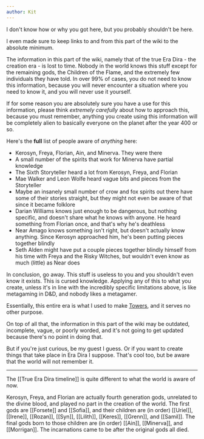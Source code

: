 ```yaml
---
author: Kit
---
```


I don't know how or why you got here, but you probably shouldn't be here.

I even made sure to keep links to and from this part of the wiki to the absolute minimum.

The information in this part of the wiki, namely that of the true Era Dira - the creation era - is lost to time. Nobody in the world knows this stuff except for the remaining gods, the Children of the Flame, and the extremely few individuals they have told. In over 99% of cases, you do not need to know this information, because you will never encounter a situation where you need to know it, and you will never use it yourself.

If for some reason you are absolutely sure you have a use for this information, please think *extremely carefully* about how to approach this, because you must remember, anything you create using this information will be completely alien to basically everyone on the planet after the year 400 or so.

Here's the **full** list of people aware of *anything* here:
- Kerosyn, Freya, Florian, Ain, and Minerva. They were there
- A small number of the spirits that work for Minerva have partial knowledge
- The Sixth Storyteller heard a lot from Kerosyn, Freya, and Florian
- Mae Walker and Leon Wolfe heard vague bits and pieces from the Storyteller
- Maybe an insanely small number of crow and fox spirits out there have some of their stories straight, but they might not even be aware of that since it became folklore
- Darian Williams knows just enough to be dangerous, but nothing specific, and doesn't share what he knows with anyone. He heard something from Florian once, and that's why he's deathless
- Near Amago knows something isn't right, but doesn't actually know anything. Since Kerosyn approached him, he's been putting pieces together blindly
- Seth Alden might have put a couple pieces together blindly himself from his time with Freya and the Risky Witches, but wouldn't even know as much (little) as Near does

In conclusion, go away. This stuff is useless to you and you shouldn't even know it exists. This is cursed knowledge. Applying any of this to what you create, unless it's in line with the incredibly specific limitations above, is like metagaming in D&D, and nobody likes a metagamer.

Essentially, this entire era is what I used to make [Towers](https://kerosyn.bandcamp.com/album/towers), and it serves no other purpose.

On top of all that, the information in this part of the wiki may be outdated, incomplete, vague, or poorly worded, and it's not going to get updated because there's no point in doing that.

But if you're just curious, be my guest I guess. Or if you want to create things that take place in Era Dira I suppose. That's cool too, but be aware that the world will not remember it.

---

The [[True Era Dira timeline]] is quite different to what the world is aware of now.

Kerosyn, Freya, and Florian are actually fourth generation gods, unrelated to the divine blood, and played no part in the creation of the world. The first gods are [[Forsete]] and [[Sofia]], and their children are (in order) [[Uriel]], [[Irene]], [[Rozan]], [[Syn]], [[Lilith]], [[Keres]], [[Grenn]], and [[Samil]]. The final gods born to those children are (in order) [[Ain]], [[Minerva]], and [[Morrigan]]. The incarnations came to be after the original gods all died.